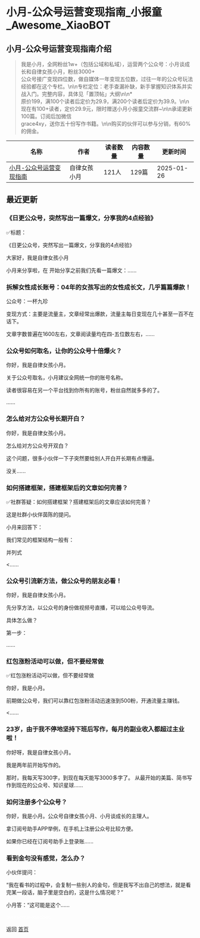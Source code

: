 # 小月-公众号运营变现指南_小报童_Awesome_XiaoBOT

## 小月-公众号运营变现指南介绍
> 我是小月，全网粉丝1w+（包括公域和私域），运营两个公众号：小月谈成长和自律女孩小月，粉丝3000+  
公众号接广变现四位数，做自媒体一年变现五位数，过往一年的公众号玩法经验都在这个专栏。\n\n专栏定位：老手查漏补缺，新手掌握知识体系并实战入门。完整内容，具体见「置顶帖」大纲\n\n*  
原价199，满100个读者后定价为29.9，满200个读者后定价为39.9。\n\n现在有100+读者，定价29.9元，限时赠送小月小报童交流群~\n\n承诺更新100篇。订阅后加微信  
grace4xy，送你五十份写作书籍。\n\n购买的伙伴可以参与分销，有60%的佣金。  
  


|名称|作者|读者数量|内容数量|更新时间|
|---|---|---|---|---|
|[小月-公众号运营变现指南](https://xiaobot.net/p/xiaoyueya?refer=0b133df9-27dc-423b-8101-639049001c13)|自律女孩小月|121人|129篇|2025-01-26|

## 最近更新
### 《日更公众号，突然写出一篇爆文，分享我的4点经验》

✅标题：

《日更公众号，突然写出一篇爆文，分享我的4点经验》

大家好，我是自律女孩小月

小月来分享啦，在 开始分享之前我们先看一篇爆文：......

### 拆解女性成长账号：04年的女孩写出的女性成长文，几乎篇篇爆款！

公众号：一杯九珍

变现方式：主要是流量主，文章经常出爆款，流量主每日变现在几十甚至一百不在话下。

文章字数普遍在1600左右，文章阅读量均在四-五位数左右，......

### 公众号如何取名，让你的公众号十倍爆火？

你好，我是自律女孩小月。

关于公众号取名，小月建议全网统一你的账号名称。

读者很容易在另一个平台找到你所有的账号，粉丝自然就多多的了。

......

### 怎么给对方公众号长期开白？

你好，我是自律女孩小月。

怎么给对方公众号开双白？

这个问题，很多小伙伴一下子突然要给别人开白开长期有点懵逼。

没关......

### 如何搭建框架，搭建框架后的文章如何完善？

✅社群答疑：如何搭建框架？搭建框架后的文章应该如何完善？

这是社群小伙伴茵陈的提问。

小月来回答下：

我们常见的框架结构一般有：

并列式

<......

### 公众号引流新方法，做公众号的朋友必看！

你好，我是自律女孩小月。

先分享方法，以公众号的身份做视频号直播，可以给公众号导流。

具体怎么做？

第一步：

......

### 红包涨粉活动可以做，但不要经常做

✅红包涨粉活动可以做，但不要经常做

你好，我是小月。

前期做公众号，我们可以靠红包涨粉活动迅速涨到500粉，开通流量主赚钱。

​<......

### 23岁，由于我不停地坚持下班后写作，每月的副业收入都超过主业啦！

你好呀，我是自律女孩小月。

我是两年前开始写作的。

那时，我每天写300字，到现在每天能写3000多字了。 从最开始的美篇、简书写作到现在的公众号、知识星球......

### 如何注册多个公众号？

你好，我是小月。公众号自律女孩小月、小月谈成长的主理人。

拿订阅号助手APP举例，在手机上注册公众号比较方便。

如果你已经在订阅号助手上登录账......

### 看到金句没有感觉，怎么办？

小伙伴提问：

“我在看书的过程中，会复制一些别人的金句，但是我写不出自己的想法，就是看完某一段话，脑子里是空白的，这是什么情况呢？”

小月答：“这可能是这个......


<a href="https://github.com/Reno9527/awesome-xiaobot" style="color: white; text-decoration: none;">awesome-xiaobot</a>

返回 [首页](../README.md)
